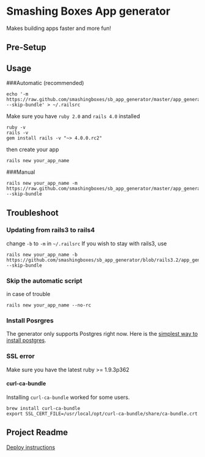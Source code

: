 # Smashing Boxes App generator
Makes building apps faster and more fun!

## Pre-Setup

## Usage
###Automatic (recommended)

```
echo '-m https://raw.github.com/smashingboxes/sb_app_generator/master/app_generator.rb --skip-bundle' > ~/.railsrc
```

Make sure you have `ruby 2.0` and `rails 4.0` installed

```
ruby -v
rails -v
gem install rails -v "~> 4.0.0.rc2"
```

then create your app

```
rails new your_app_name
```

###Manual
```
rails new your_app_name -m https://raw.github.com/smashingboxes/sb_app_generator/master/app_generator.rb --skip-bundle
```

## Troubleshoot

### Updating from rails3 to rails4
change `-b` to `-m` in `~/.railsrc`
If you wish to stay with rails3, use
```
rails new your_app_name -b https://github.com/smashingboxes/sb_app_generator/blob/rails3.2/app_generator.rb --skip-bundle
```

### Skip the automatic script
in case of trouble
```
rails new your_app_name --no-rc
```

### Install Posrgres
The generator only supports Postgres right now. Here is the [simplest way to install postgres](http://postgresapp.com/).

### SSL error
Make sure you have the latest ruby >= 1.9.3p362

#### curl-ca-bundle
Installing `curl-ca-bundle` worked for some users.

```
brew install curl-ca-bundle
export SSL_CERT_FILE=/usr/local/opt/curl-ca-bundle/share/ca-bundle.crt
```

## Project Readme
[Deploy instructions](https://github.com/smashingboxes/sb_app_generator/blob/master/templates/README.md)
